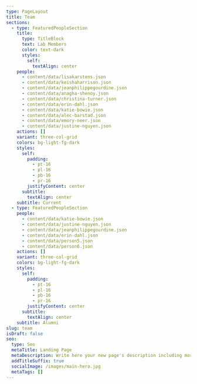 ```yaml
---
type: PageLayout
title: Team
sections:
  - type: FeaturedPeopleSection
    title:
      type: TitleBlock
      text: Lab Members
      color: text-dark
      styles:
        self:
          textAlign: center
    people:
      - content/data/lisakarstens.json
      - content/data/keishaharrison.json
      - content/data/jeanphilippegourdine.json
      - content/data/anagha-shenoy.json
      - content/data/christina-turner.json
      - content/data/erin-dahl.json
      - content/data/katie-bowie.json
      - content/data/alec-barstad.json
      - content/data/emory-neer.json
      - content/data/justine-nguyen.json
    actions: []
    variant: three-col-grid
    colors: bg-light-fg-dark
    styles:
      self:
        padding:
          - pt-16
          - pl-16
          - pb-16
          - pr-16
        justifyContent: center
      subtitle:
        textAlign: center
    subtitle: Current
  - type: FeaturedPeopleSection
    people:
      - content/data/katie-bowie.json
      - content/data/justine-nguyen.json
      - content/data/jeanphilippegourdine.json
      - content/data/erin-dahl.json
      - content/data/person5.json
      - content/data/person6.json
    actions: []
    variant: three-col-grid
    colors: bg-light-fg-dark
    styles:
      self:
        padding:
          - pt-16
          - pl-16
          - pb-16
          - pr-16
        justifyContent: center
      subtitle:
        textAlign: center
    subtitle: Alumni
slug: team
isDraft: false
seo:
  type: Seo
  metaTitle: Landing Page
  metaDescription: Write here your new page's description including most relevant keywords.
  addTitleSuffix: true
  socialImage: /images/main-hero.jpg
  metaTags: []
---
```

